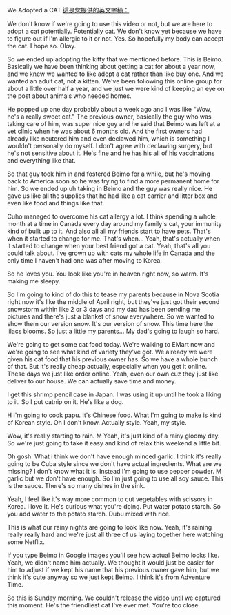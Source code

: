 
We Adopted a CAT
[這是您提供的英文字稿：](https://www.youtube.com/watch?v=qqPnLO4UAxE)

We don't know if we're going to use this video or not, but we are here to adopt a cat potentially. Potentially cat. We don't know yet because we have to figure out if I'm allergic to it or not. Yes. So hopefully my body can accept the cat. I hope so. Okay.

So we ended up adopting the kitty that we mentioned before. This is Beimo. Basically we have been thinking about getting a cat for about a year now, and we knew we wanted to like adopt a cat rather than like buy one. And we wanted an adult cat, not a kitten. We've been following this online group for about a little over half a year, and we just we were kind of keeping an eye on the post about animals who needed homes. 

He popped up one day probably about a week ago and I was like "Wow, he's a really sweet cat." The previous owner, basically the guy who was taking care of him, was super nice guy and he said that Beimo was left at a vet clinic when he was about 6 months old. And the first owners had already like neutered him and even declawed him, which is something I wouldn't personally do myself. I don't agree with declawing surgery, but he's not sensitive about it. He's fine and he has his all of his vaccinations and everything like that. 

So that guy took him in and fostered Beimo for a while, but he's moving back to America soon so he was trying to find a more permanent home for him. So we ended up uh taking in Beimo and the guy was really nice. He gave us like all the supplies that he had like a cat carrier and litter box and even like food and things like that.

Cuho managed to overcome his cat allergy a lot. I think spending a whole month at a time in Canada every day around my family's cat, your immunity kind of built up to it. And also all all my friends start to have pets. That's when it started to change for me. That's when... Yeah, that's actually when it started to change when your best friend got a cat. Yeah, that's all you could talk about. I've grown up with cats my whole life in Canada and the only time I haven't had one was after moving to Korea.

So he loves you. You look like you're in heaven right now, so warm. It's making me sleepy.

So I'm going to kind of do this to tease my parents because in Nova Scotia right now it's like the middle of April right, but they've just got their second snowstorm within like 2 or 3 days and my dad has been sending me pictures and there's just a blanket of snow everywhere. So we wanted to show them our version snow. It's our version of snow. This time here the lilacs blooms. So just a little my parents... My dad's going to laugh so hard.

We're going to get some cat food today. We're walking to EMart now and we're going to see what kind of variety they've got. We already we were given his cat food that his previous owner has. So we have a whole bunch of that. But it's really cheap actually, especially when you get it online. These days we just like order online. Yeah, even our own cuz they just like deliver to our house. We can actually save time and money.

I get this shrimp pencil case in Japan. I was using it up until he took a liking to it. So I put catnip on it. He's like a dog.

H I'm going to cook papu. It's Chinese food. What I'm going to make is kind of Korean style. Oh I don't know. Actually style. Yeah, my style.

Wow, it's really starting to rain. M Yeah, it's just kind of a rainy gloomy day. So we're just going to take it easy and kind of relax this weekend a little bit.

Oh gosh. What i think we don't have enough minced garlic. I think it's really going to be Cuba style since we don't have actual ingredients. What are we missing? I don't know what it is. Instead I'm going to use pepper powder. M garlic but we don't have enough. So I'm just going to use all soy sauce. This is the sauce. There's so many dishes in the sink.

Yeah, I feel like it's way more common to cut vegetables with scissors in Korea. I love it. He's curious what you're doing. Put water potato starch. So you add water to the potato starch. Dubu mixed with rice.

This is what our rainy nights are going to look like now. Yeah, it's raining really really hard and we're just all three of us laying together here watching some Netflix.

If you type Beimo in Google images you'll see how actual Beimo looks like. Yeah, we didn't name him actually. We thought it would just be easier for him to adjust if we kept his name that his previous owner gave him, but we think it's cute anyway so we just kept Beimo. I think it's from Adventure Time.

So this is Sunday morning. We couldn't release the video until we captured this moment. He's the friendliest cat I've ever met. You're too close.